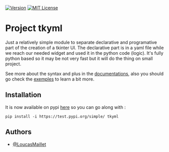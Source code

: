 [![Version](https://img.shields.io/test.pypi/v/tkyml?color=blue)](https://img.shields.io/pypi-test/v/tkyml?color=blue)
[![MIT License](https://img.shields.io/badge/License-MIT-green.svg)](https://github.com/LoucasMaillet/tkyml/blob/master/LICENSE/)


# Project tkyml

Just a relatively simple module to separate declarative and programative part of the creation of a tkinter UI.
The declarative part is in a yaml file while we reach our needed widget and used it in the python code (logic).
It's fully python based so it may be not very fast but it will do the thing on small project.

See more about the syntax and plus in the [documentations](https://github.com/LoucasMaillet/tkyml/tree/master/docs),
also you should go check the [exemples](https://github.com/LoucasMaillet/tkyml/tree/master/exemples) to learn a bit more.

## Installation

It is now available on pypi [here](https://test.pypi.org/project/tkyml/) so you can go along with :

`pip install -i https://test.pypi.org/simple/ tkyml`

## Authors

- [@LoucasMaillet](https://www.github.com/LoucasMaillet)

